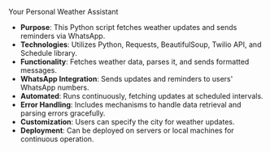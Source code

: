  Your Personal Weather Assistant
 - **Purpose**: This Python script fetches weather updates and sends reminders via WhatsApp.
- **Technologies**: Utilizes Python, Requests, BeautifulSoup, Twilio API, and Schedule library.
- **Functionality**: Fetches weather data, parses it, and sends formatted messages.
- **WhatsApp Integration**: Sends updates and reminders to users' WhatsApp numbers.
- **Automated**: Runs continuously, fetching updates at scheduled intervals.
- **Error Handling**: Includes mechanisms to handle data retrieval and parsing errors gracefully.
- **Customization**: Users can specify the city for weather updates.
- **Deployment**: Can be deployed on servers or local machines for continuous operation.
